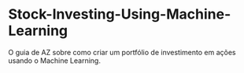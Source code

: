 # Stock-Investing-Using-Machine-Learning
O guia de AZ sobre como criar um portfólio de investimento em ações usando o Machine Learning.
